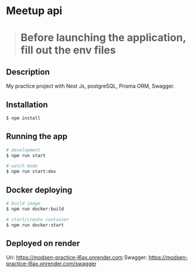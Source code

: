 # Meetup api

> # Before launching the application, fill out the env files

## Description

My practice project with Nest Js, postgreSQL, Prisma ORM, Swagger.

## Installation

```bash
$ npm install
```

## Running the app

```bash
# development
$ npm run start

# watch mode
$ npm run start:dev
```

## Docker deploying

```bash
# build image
$ npm run docker:build

# start/create container
$ npm run docker:start
```

## Deployed on render

Uri: https://modsen-practice-l6ax.onrender.com
Swagger: https://modsen-practice-l6ax.onrender.com/swagger
